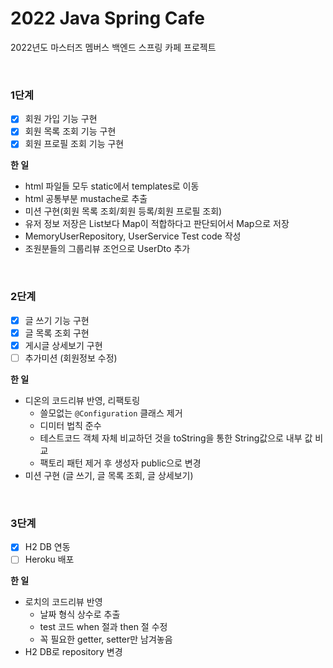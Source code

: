 # 2022 Java Spring Cafe

2022년도 마스터즈 멤버스 백엔드 스프링 카페 프로젝트

<br>

### 1단계

- [x] 회원 가입 기능 구현
- [x] 회원 목록 조회 기능 구현
- [x] 회원 프로필 조회 기능 구현

**한 일**

- html 파일들 모두 static에서 templates로 이동
- html 공통부분 mustache로 추출
- 미션 구현(회원 목록 조회/회원 등록/회원 프로필 조회)
- 유저 정보 저장은 List보다 Map이 적합하다고 판단되어서 Map으로 저장
- MemoryUserRepository, UserService Test code 작성
- 조원분들의 그룹리뷰 조언으로 UserDto 추가

<br>

### 2단계

- [x] 글 쓰기 기능 구현
- [x] 글 목록 조회 구현
- [x] 게시글 상세보기 구현
- [ ] 추가미션 (회원정보 수정)

**한 일**

- 디온의 코드리뷰 반영, 리팩토링
  - 쓸모없는 `@Configuration` 클래스 제거
  - 디미터 법칙 준수
  - 테스트코드 객체 자체 비교하던 것을 toString을 통한 String값으로 내부 값 비교
  - 팩토리 패턴 제거 후 생성자 public으로 변경
- 미션 구현 (글 쓰기, 글 목록 조회, 글 상세보기)

<br>

### 3단계

- [x] H2 DB 연동
- [ ] Heroku 배포

**한 일**

- 로치의 코드리뷰 반영
  - 날짜 형식 상수로 추출
  - test 코드 when 절과 then 절 수정
  - 꼭 필요한 getter, setter만 남겨놓음
- H2 DB로 repository 변경

